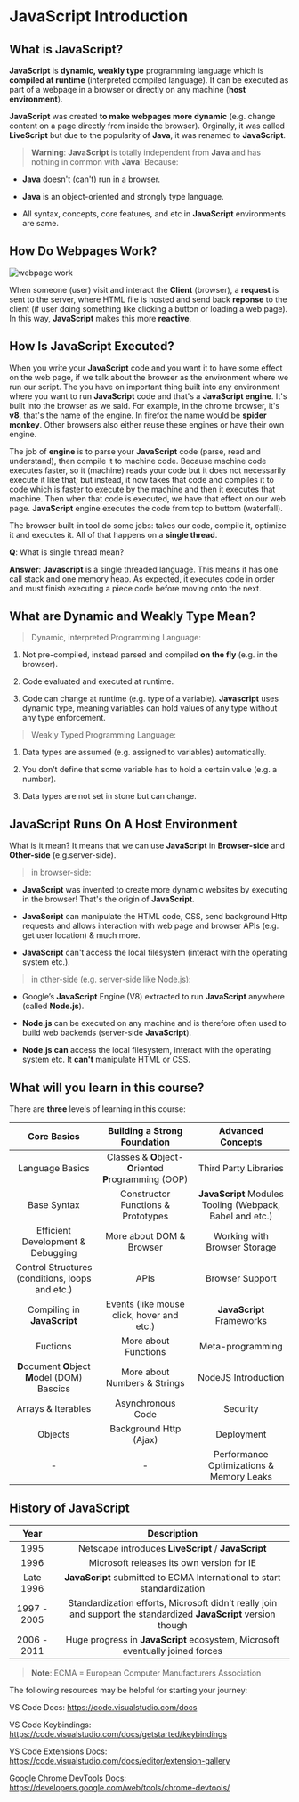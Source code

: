 # JavaScript Introduction

## What is JavaScript?

**JavaScript** is **dynamic, weakly type** programming language which is **compiled at runtime** (interpreted compiled language). It can be executed as part of a webpage in a browser or directly on any machine (**host environment**).

**JavaScript** was created **to make webpages more dynamic** (e.g. change content on a page directly from inside the browser). Orginally, it was called **LiveScript** but due to the popularity of **Java**, it was renamed to **JavaScript**.

> **Warning**: **JavaScript** is totally independent from **Java** and has nothing in common with **Java**! Because:

- **Java** doesn't (can't) run in a browser.

- **Java** is an object-oriented and strongly type language.

- All syntax, concepts, core features, and etc in **JavaScript** environments are same.

## How Do Webpages Work?

![webpage work](https://media.geeksforgeeks.org/wp-content/uploads/Web_Servers_work_1.png)

When someone (user) visit and interact the **Client** (browser), a **request** is sent to the server, where HTML file is hosted and send back **reponse** to the client (if user doing something like clicking a button or loading a web page). In this way, **JavaScript** makes this more **reactive**.

## How Is JavaScript Executed?

When you write your **JavaScript** code and you want it to have some effect on the web page, if we talk about the browser as the environment where we run our script. The you have on important thing built into any environment where you want to run **JavaScript** code and that's a **JavaScript engine**. It's built into the browser as we said. For example, in the chrome browser, it's **v8**, that's the name of the engine. In firefox the name would be **spider monkey**. Other browsers also either reuse these engines or have their own engine.

The job of **engine** is to parse your **JavaScript** code (parse, read and understand), then compile it to machine code. Because machine code executes faster, so it (machine) reads your code but it does not necessarily execute it like that; but instead, it now takes that code and compiles it to code which is faster to execute by the machine and then it executes that machine. Then when that code is executed, we have that effect on our web page. **JavaScript** engine executes the code from top to buttom (waterfall).

The browser built-in tool do some jobs: takes our code, compile it, optimize it and executes it. All of that happens on a **single thread**.

**Q**: What is single thread mean?

**Answer**: **Javascript** is a single threaded language. This means it has one call stack and one memory heap. As expected, it executes code in order and must finish executing a piece code before moving onto the next.

## What are Dynamic and Weakly Type Mean?

> Dynamic, interpreted Programming Language:

1. Not pre-compiled, instead parsed and compiled **on the fly** (e.g. in the browser).

2. Code evaluated and executed at runtime.

3. Code can change at runtime (e.g. type of a variable). **Javascript** uses dynamic type, meaning variables can hold values of any type without any type enforcement.

> Weakly Typed Programming Language:

1. Data types are assumed (e.g. assigned to variables) automatically.

2. You don’t define that some variable has to hold a certain value (e.g. a number).

3. Data types are not set in stone but can change.

## JavaScript Runs On A Host Environment

What is it mean? It means that we can use **JavaScript** in **Browser-side** and **Other-side** (e.g.server-side).

> in browser-side:

- **JavaScript** was invented to create more dynamic websites by executing in the browser! That's the origin of **JavaScript**.

- **JavaScript** can manipulate the HTML code, CSS, send background Http requests and allows interaction with web page and browser APIs (e.g. get user location) & much more.

- **JavaScript** can't access the local filesystem (interact with the operating system etc.).

> in other-side (e.g. server-side like Node.js):

- Google’s **JavaScript** Engine (V8) extracted to run **JavaScript** anywhere (called **Node.js**).

- **Node.js** can be executed on any machine and is therefore often used to build web backends (server-side **JavaScript**).

- **Node.js** **can** access the local filesystem, interact with the operating system etc. It **can't** manipulate HTML or CSS.

## What will you learn in this course?

There are **three** levels of learning in this course:

|Core Basics|Building a Strong Foundation|Advanced Concepts|
|:-:|:-:|:-:|
|Language Basics|Classes & **O**bject-**O**riented **P**rogramming (OOP)|Third Party Libraries|
|Base Syntax|Constructor Functions & Prototypes|**JavaScript** Modules Tooling (Webpack, Babel and etc.)|
|Efficient Development & Debugging|More about DOM & Browser|Working with Browser Storage|
|Control Structures (conditions, loops and etc.)|APIs|Browser Support|
|Compiling in **JavaScript**|Events (like mouse click, hover and etc.)|**JavaScript** Frameworks|
|Fuctions|More about Functions|Meta-programming|
|**D**ocument **O**bject **M**odel (DOM) Bascics|More about Numbers & Strings|NodeJS Introduction|
|Arrays & Iterables|Asynchronous Code|Security|
|Objects|Background Http (Ajax)|Deployment|
|-|-|Performance Optimizations & Memory Leaks|

## History of JavaScript

|Year|Description|
|:-:|:-:|
|1995|Netscape introduces **LiveScript** / **JavaScript**|
|1996|Microsoft releases its own version for IE|
|Late 1996|**JavaScript** submitted to ECMA International to start standardization|
|1997 - 2005|Standardization efforts, Microsoft didn’t really join and support the standardized **JavaScript** version though|
|2006 - 2011|Huge progress in **JavaScript** ecosystem, Microsoft eventually joined forces|

> **Note**: ECMA = European Computer Manufacturers Association

The following resources may be helpful for starting your journey:

VS Code Docs: <https://code.visualstudio.com/docs>

VS Code Keybindings: <https://code.visualstudio.com/docs/getstarted/keybindings>

VS Code Extensions Docs: <https://code.visualstudio.com/docs/editor/extension-gallery>

Google Chrome DevTools Docs: <https://developers.google.com/web/tools/chrome-devtools/>
